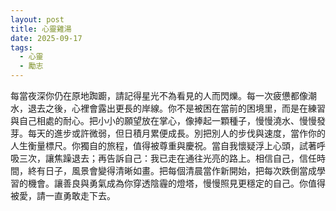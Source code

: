 ```yaml
---
layout: post
title: 心靈雞湯
date: 2025-09-17
tags:
  - 心靈
  - 勵志
---
```


每當夜深你仍在原地踟躕，請記得星光不為看見的人而閃爍。每一次疲憊都像潮水，退去之後，心裡會露出更長的岸線。你不是被困在當前的困境里，而是在練習與自己相處的耐心。把小小的願望放在掌心，像捧起一顆種子，慢慢澆水、慢慢發芽。每天的進步或許微弱，但日積月累便成長。別把別人的步伐與速度，當作你的人生衡量標尺。你獨自的旅程，值得被尊重與慶祝。當自我懷疑浮上心頭，試著呼吸三次，讓焦躁退去；再告訴自己：我已走在通往光亮的路上。相信自己，信任時間，終有日子，風景會變得清晰如畫。把每個清晨當作新開始，把每次跌倒當成學習的機會。讓善良與勇氣成為你穿透陰霾的燈塔，慢慢照見更穩定的自己。你值得被愛，請一直勇敢走下去。